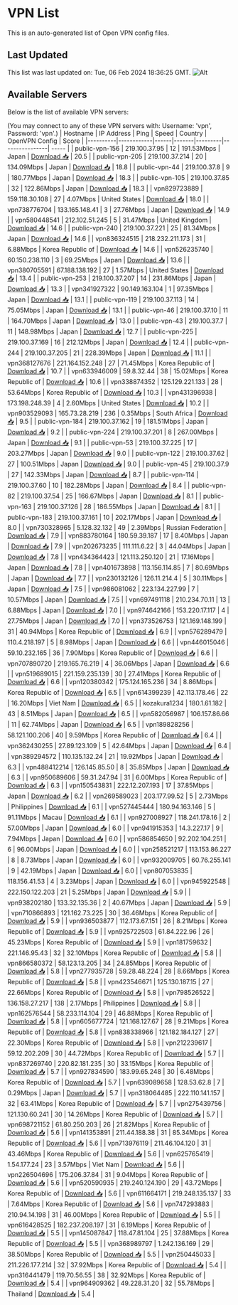 # VPN List

This is an auto-generated list of Open VPN config files.

## Last Updated

This list was last updated on: Tue, 06 Feb 2024 18:36:25 GMT.
![Alt](https://repobeats.axiom.co/api/embed/186b98318ef1479477931607c1ad7d823f12451f.svg "Repobeats analytics image")

## Available Servers

Below is the list of available VPN servers:

(You may connect to any of these VPN servers with: Username: 'vpn', Password: 'vpn'.)
| Hostname | IP Address | Ping | Speed | Country | OpenVPN Config | Score |
|----------|------------|------|-------|---------|----------------| ----- |
| public-vpn-156 | 219.100.37.95 | 12 | 191.53Mbps | Japan | [Download 📥](./configs/server_0_JP.ovpn) | 20.5 |
| public-vpn-205 | 219.100.37.214 | 20 | 134.09Mbps | Japan | [Download 📥](./configs/server_1_JP.ovpn) | 18.8 |
| public-vpn-44 | 219.100.37.8 | 9 | 180.77Mbps | Japan | [Download 📥](./configs/server_2_JP.ovpn) | 18.3 |
| public-vpn-105 | 219.100.37.85 | 32 | 122.86Mbps | Japan | [Download 📥](./configs/server_3_JP.ovpn) | 18.3 |
| vpn829723889 | 159.118.30.108 | 27 | 4.07Mbps | United States | [Download 📥](./configs/server_4_US.ovpn) | 18.0 |
| vpn738776704 | 133.165.148.41 | 3 | 27.76Mbps | Japan | [Download 📥](./configs/server_5_JP.ovpn) | 14.9 |
| vpn580448541 | 212.102.51.245 | 5 | 31.47Mbps | United Kingdom | [Download 📥](./configs/server_6_GB.ovpn) | 14.6 |
| public-vpn-240 | 219.100.37.221 | 25 | 81.34Mbps | Japan | [Download 📥](./configs/server_7_JP.ovpn) | 14.6 |
| vpn836324515 | 218.232.211.173 | 31 | 6.88Mbps | Korea Republic of | [Download 📥](./configs/server_8_KR.ovpn) | 14.6 |
| vpn526235740 | 60.150.238.110 | 3 | 69.25Mbps | Japan | [Download 📥](./configs/server_9_JP.ovpn) | 13.6 |
| vpn380705591 | 67.188.138.192 | 27 | 1.57Mbps | United States | [Download 📥](./configs/server_10_US.ovpn) | 13.4 |
| public-vpn-253 | 219.100.37.207 | 14 | 231.86Mbps | Japan | [Download 📥](./configs/server_11_JP.ovpn) | 13.3 |
| vpn341927322 | 90.149.163.104 | 1 | 97.35Mbps | Japan | [Download 📥](./configs/server_12_JP.ovpn) | 13.1 |
| public-vpn-119 | 219.100.37.113 | 14 | 75.05Mbps | Japan | [Download 📥](./configs/server_13_JP.ovpn) | 13.1 |
| public-vpn-46 | 219.100.37.10 | 11 | 164.70Mbps | Japan | [Download 📥](./configs/server_14_JP.ovpn) | 13.0 |
| public-vpn-43 | 219.100.37.7 | 11 | 148.98Mbps | Japan | [Download 📥](./configs/server_15_JP.ovpn) | 12.7 |
| public-vpn-225 | 219.100.37.169 | 16 | 212.12Mbps | Japan | [Download 📥](./configs/server_16_JP.ovpn) | 12.4 |
| public-vpn-244 | 219.100.37.205 | 21 | 228.39Mbps | Japan | [Download 📥](./configs/server_17_JP.ovpn) | 11.1 |
| vpn368127676 | 221.164.152.248 | 27 | 71.45Mbps | Korea Republic of | [Download 📥](./configs/server_18_KR.ovpn) | 10.7 |
| vpn633946009 | 59.8.32.44 | 38 | 15.02Mbps | Korea Republic of | [Download 📥](./configs/server_19_KR.ovpn) | 10.6 |
| vpn338874352 | 125.129.221.133 | 28 | 53.64Mbps | Korea Republic of | [Download 📥](./configs/server_20_KR.ovpn) | 10.3 |
| vpn431396938 | 173.198.248.39 | 4 | 2.60Mbps | United States | [Download 📥](./configs/server_21_US.ovpn) | 10.2 |
| vpn903529093 | 165.73.28.219 | 236 | 0.35Mbps | South Africa | [Download 📥](./configs/server_22_ZA.ovpn) | 9.5 |
| public-vpn-184 | 219.100.37.162 | 19 | 181.51Mbps | Japan | [Download 📥](./configs/server_23_JP.ovpn) | 9.2 |
| public-vpn-224 | 219.100.37.201 | 8 | 267.00Mbps | Japan | [Download 📥](./configs/server_24_JP.ovpn) | 9.1 |
| public-vpn-53 | 219.100.37.225 | 17 | 203.27Mbps | Japan | [Download 📥](./configs/server_25_JP.ovpn) | 9.0 |
| public-vpn-122 | 219.100.37.62 | 27 | 100.51Mbps | Japan | [Download 📥](./configs/server_26_JP.ovpn) | 9.0 |
| public-vpn-45 | 219.100.37.9 | 27 | 142.33Mbps | Japan | [Download 📥](./configs/server_27_JP.ovpn) | 8.7 |
| public-vpn-114 | 219.100.37.60 | 10 | 182.28Mbps | Japan | [Download 📥](./configs/server_28_JP.ovpn) | 8.4 |
| public-vpn-82 | 219.100.37.54 | 25 | 166.67Mbps | Japan | [Download 📥](./configs/server_29_JP.ovpn) | 8.1 |
| public-vpn-163 | 219.100.37.126 | 28 | 186.55Mbps | Japan | [Download 📥](./configs/server_30_JP.ovpn) | 8.1 |
| public-vpn-183 | 219.100.37.161 | 10 | 202.17Mbps | Japan | [Download 📥](./configs/server_31_JP.ovpn) | 8.0 |
| vpn730328965 | 5.128.32.132 | 49 | 2.39Mbps | Russian Federation | [Download 📥](./configs/server_32_RU.ovpn) | 7.9 |
| vpn883780164 | 180.59.39.187 | 17 | 8.40Mbps | Japan | [Download 📥](./configs/server_33_JP.ovpn) | 7.9 |
| vpn202673235 | 111.111.6.22 | 3 | 44.04Mbps | Japan | [Download 📥](./configs/server_34_JP.ovpn) | 7.8 |
| vpn434364423 | 121.113.250.120 | 21 | 17.16Mbps | Japan | [Download 📥](./configs/server_35_JP.ovpn) | 7.8 |
| vpn401673898 | 113.156.114.85 | 7 | 80.69Mbps | Japan | [Download 📥](./configs/server_36_JP.ovpn) | 7.7 |
| vpn230132126 | 126.11.214.4 | 5 | 30.11Mbps | Japan | [Download 📥](./configs/server_37_JP.ovpn) | 7.5 |
| vpn986081062 | 223.134.227.99 | 7 | 10.57Mbps | Japan | [Download 📥](./configs/server_38_JP.ovpn) | 7.5 |
| vpn697491118 | 210.234.70.11 | 13 | 6.88Mbps | Japan | [Download 📥](./configs/server_39_JP.ovpn) | 7.0 |
| vpn974642166 | 153.220.17.117 | 4 | 27.75Mbps | Japan | [Download 📥](./configs/server_40_JP.ovpn) | 7.0 |
| vpn373526753 | 121.169.148.199 | 31 | 40.94Mbps | Korea Republic of | [Download 📥](./configs/server_41_KR.ovpn) | 6.9 |
| vpn576289479 | 110.4.218.197 | 5 | 8.98Mbps | Japan | [Download 📥](./configs/server_42_JP.ovpn) | 6.6 |
| vpn446015046 | 59.10.232.165 | 36 | 7.90Mbps | Korea Republic of | [Download 📥](./configs/server_43_KR.ovpn) | 6.6 |
| vpn707890720 | 219.165.76.219 | 4 | 36.06Mbps | Japan | [Download 📥](./configs/server_44_JP.ovpn) | 6.6 |
| vpn519689015 | 221.159.235.139 | 30 | 27.41Mbps | Korea Republic of | [Download 📥](./configs/server_45_KR.ovpn) | 6.6 |
| vpn120380342 | 175.124.165.236 | 34 | 8.86Mbps | Korea Republic of | [Download 📥](./configs/server_46_KR.ovpn) | 6.5 |
| vpn614399239 | 42.113.178.46 | 22 | 16.20Mbps | Viet Nam | [Download 📥](./configs/server_47_VN.ovpn) | 6.5 |
| kozakura1234 | 180.1.61.182 | 43 | 8.51Mbps | Japan | [Download 📥](./configs/server_48_JP.ovpn) | 6.5 |
| vpn582056987 | 106.157.86.66 | 11 | 62.74Mbps | Japan | [Download 📥](./configs/server_49_JP.ovpn) | 6.5 |
| vpn189828256 | 58.121.100.206 | 40 | 9.59Mbps | Korea Republic of | [Download 📥](./configs/server_50_KR.ovpn) | 6.4 |
| vpn362430255 | 27.89.123.109 | 5 | 42.64Mbps | Japan | [Download 📥](./configs/server_51_JP.ovpn) | 6.4 |
| vpn389294572 | 110.135.132.24 | 21 | 19.92Mbps | Japan | [Download 📥](./configs/server_52_JP.ovpn) | 6.3 |
| vpn488412214 | 126.145.85.50 | 8 | 35.85Mbps | Japan | [Download 📥](./configs/server_53_JP.ovpn) | 6.3 |
| vpn950689606 | 59.31.247.94 | 31 | 6.00Mbps | Korea Republic of | [Download 📥](./configs/server_54_KR.ovpn) | 6.3 |
| vpn150543831 | 222.12.207.193 | 17 | 37.85Mbps | Japan | [Download 📥](./configs/server_55_JP.ovpn) | 6.2 |
| vpn269589023 | 203.177.99.52 | 5 | 2.73Mbps | Philippines | [Download 📥](./configs/server_56_PH.ovpn) | 6.1 |
| vpn527445444 | 180.94.163.146 | 5 | 91.11Mbps | Macau | [Download 📥](./configs/server_57_MO.ovpn) | 6.1 |
| vpn927008927 | 118.241.178.16 | 2 | 57.00Mbps | Japan | [Download 📥](./configs/server_58_JP.ovpn) | 6.0 |
| vpn941915353 | 14.3.227.17 | 9 | 7.94Mbps | Japan | [Download 📥](./configs/server_59_JP.ovpn) | 6.0 |
| vpn586854650 | 92.202.104.251 | 6 | 96.00Mbps | Japan | [Download 📥](./configs/server_60_JP.ovpn) | 6.0 |
| vpn258521217 | 113.153.86.227 | 8 | 8.73Mbps | Japan | [Download 📥](./configs/server_61_JP.ovpn) | 6.0 |
| vpn932009705 | 60.76.255.141 | 9 | 42.19Mbps | Japan | [Download 📥](./configs/server_62_JP.ovpn) | 6.0 |
| vpn807053835 | 118.156.41.53 | 4 | 3.23Mbps | Japan | [Download 📥](./configs/server_63_JP.ovpn) | 6.0 |
| vpn945922548 | 222.150.122.203 | 21 | 5.25Mbps | Japan | [Download 📥](./configs/server_64_JP.ovpn) | 5.9 |
| vpn938202180 | 133.32.135.36 | 2 | 40.67Mbps | Japan | [Download 📥](./configs/server_65_JP.ovpn) | 5.9 |
| vpn710866893 | 121.162.73.225 | 30 | 36.46Mbps | Korea Republic of | [Download 📥](./configs/server_66_KR.ovpn) | 5.9 |
| vpn936503877 | 112.173.67.151 | 26 | 8.21Mbps | Korea Republic of | [Download 📥](./configs/server_67_KR.ovpn) | 5.9 |
| vpn925722503 | 61.84.222.96 | 26 | 45.23Mbps | Korea Republic of | [Download 📥](./configs/server_68_KR.ovpn) | 5.9 |
| vpn181759632 | 221.146.95.43 | 32 | 32.10Mbps | Korea Republic of | [Download 📥](./configs/server_69_KR.ovpn) | 5.8 |
| vpn866580372 | 58.123.13.205 | 34 | 24.85Mbps | Korea Republic of | [Download 📥](./configs/server_70_KR.ovpn) | 5.8 |
| vpn277935728 | 59.28.48.224 | 28 | 8.66Mbps | Korea Republic of | [Download 📥](./configs/server_71_KR.ovpn) | 5.8 |
| vpn423546671 | 125.130.187.15 | 27 | 22.66Mbps | Korea Republic of | [Download 📥](./configs/server_72_KR.ovpn) | 5.8 |
| vpn798526522 | 136.158.27.217 | 138 | 2.17Mbps | Philippines | [Download 📥](./configs/server_73_PH.ovpn) | 5.8 |
| vpn162576544 | 58.233.114.104 | 29 | 46.88Mbps | Korea Republic of | [Download 📥](./configs/server_74_KR.ovpn) | 5.8 |
| vpn605677724 | 121.168.127.67 | 28 | 9.21Mbps | Korea Republic of | [Download 📥](./configs/server_75_KR.ovpn) | 5.8 |
| vpn838338966 | 121.182.184.127 | 27 | 22.30Mbps | Korea Republic of | [Download 📥](./configs/server_76_KR.ovpn) | 5.8 |
| vpn212239617 | 59.12.202.209 | 30 | 44.72Mbps | Korea Republic of | [Download 📥](./configs/server_77_KR.ovpn) | 5.7 |
| vpn837269740 | 220.82.181.235 | 30 | 33.15Mbps | Korea Republic of | [Download 📥](./configs/server_78_KR.ovpn) | 5.7 |
| vpn927834590 | 183.99.65.248 | 30 | 6.48Mbps | Korea Republic of | [Download 📥](./configs/server_79_KR.ovpn) | 5.7 |
| vpn639089658 | 128.53.62.8 | 7 | 0.29Mbps | Japan | [Download 📥](./configs/server_80_JP.ovpn) | 5.7 |
| vpn318064485 | 222.110.141.157 | 32 | 63.41Mbps | Korea Republic of | [Download 📥](./configs/server_81_KR.ovpn) | 5.7 |
| vpn275439756 | 121.130.60.241 | 30 | 14.26Mbps | Korea Republic of | [Download 📥](./configs/server_82_KR.ovpn) | 5.7 |
| vpn698721152 | 61.80.250.203 | 26 | 21.82Mbps | Korea Republic of | [Download 📥](./configs/server_83_KR.ovpn) | 5.6 |
| vpn141353891 | 211.44.188.38 | 31 | 85.34Mbps | Korea Republic of | [Download 📥](./configs/server_84_KR.ovpn) | 5.6 |
| vpn713976119 | 211.46.104.120 | 31 | 43.46Mbps | Korea Republic of | [Download 📥](./configs/server_85_KR.ovpn) | 5.6 |
| vpn625765419 | 1.54.177.24 | 23 | 3.57Mbps | Viet Nam | [Download 📥](./configs/server_86_VN.ovpn) | 5.6 |
| vpn226504696 | 175.206.37.84 | 31 | 9.04Mbps | Korea Republic of | [Download 📥](./configs/server_87_KR.ovpn) | 5.6 |
| vpn520590935 | 219.240.124.190 | 29 | 43.72Mbps | Korea Republic of | [Download 📥](./configs/server_88_KR.ovpn) | 5.6 |
| vpn611664171 | 219.248.135.137 | 33 | 7.64Mbps | Korea Republic of | [Download 📥](./configs/server_89_KR.ovpn) | 5.6 |
| vpn747293883 | 210.94.14.198 | 31 | 46.00Mbps | Korea Republic of | [Download 📥](./configs/server_90_KR.ovpn) | 5.5 |
| vpn616428525 | 182.237.208.197 | 31 | 6.19Mbps | Korea Republic of | [Download 📥](./configs/server_91_KR.ovpn) | 5.5 |
| vpn145087847 | 118.47.81.104 | 25 | 37.88Mbps | Korea Republic of | [Download 📥](./configs/server_92_KR.ovpn) | 5.5 |
| vpn368989797 | 1.242.136.169 | 29 | 38.50Mbps | Korea Republic of | [Download 📥](./configs/server_93_KR.ovpn) | 5.5 |
| vpn250445033 | 211.226.177.214 | 32 | 37.92Mbps | Korea Republic of | [Download 📥](./configs/server_94_KR.ovpn) | 5.4 |
| vpn316441479 | 119.70.56.55 | 38 | 32.92Mbps | Korea Republic of | [Download 📥](./configs/server_95_KR.ovpn) | 5.4 |
| vpn964909362 | 49.228.31.20 | 32 | 55.78Mbps | Thailand | [Download 📥](./configs/server_96_TH.ovpn) | 5.4 |
